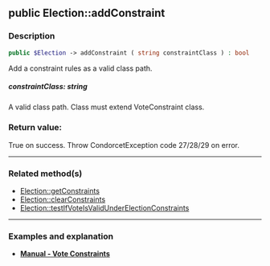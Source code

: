 ## public Election::addConstraint

### Description    

```php
public $Election -> addConstraint ( string constraintClass ) : bool
```

Add a constraint rules as a valid class path.
    

##### **constraintClass:** *string*   
A valid class path. Class must extend VoteConstraint class.    


### Return value:   

True on success. Throw CondorcetException code 27/28/29 on error.


---------------------------------------

### Related method(s)      

* [Election::getConstraints](../Election%20Class/public%20Election--getConstraints.md)    
* [Election::clearConstraints](../Election%20Class/public%20Election--clearConstraints.md)    
* [Election::testIfVoteIsValidUnderElectionConstraints](../Election%20Class/public%20Election--testIfVoteIsValidUnderElectionConstraints.md)    

---------------------------------------

### Examples and explanation

* **[Manual - Vote Constraints](https://github.com/julien-boudry/Condorcet/wiki/II-%23-C.-Result-%23-5.-Vote-Constraints)**    
